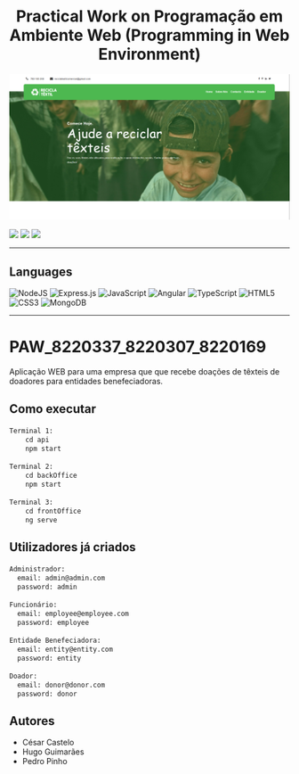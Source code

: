 <h1 align="center">Practical Work on Programação em Ambiente Web (Programming in Web Environment)</h1>

<img src="https://github.com/Hugo8220337/PAW_2023_2024/blob/main/images/mainPage.PNG" />

<p>
  <img src="http://img.shields.io/static/v1?style=for-the-badge&label=School%20year&message=2023/2024&color=sucess"/>
  <img src="http://img.shields.io/static/v1?style=for-the-badge&label=Discipline&message=PAW&color=sucess"/>
  <img src="http://img.shields.io/static/v1?style=for-the-badge&label=Grade&message=15.52&color=sucess"/>
</p>

---

<h2>Languages</h2>


<p align="left">
<img src="https://img.shields.io/badge/node.js-6DA55F?style=for-the-badge&amp;logo=node.js&amp;logoColor=white" alt="NodeJS">
<img src="https://img.shields.io/badge/express.js-%23404d59.svg?style=for-the-badge&amp;logo=express&amp;logoColor=%2361DAFB" alt="Express.js">
<img src="https://img.shields.io/badge/javascript-%23323330.svg?style=for-the-badge&amp;logo=javascript&amp;logoColor=%23F7DF1E" alt="JavaScript">
<img src="https://img.shields.io/badge/angular-%23DD0031.svg?style=for-the-badge&amp;logo=angular&amp;logoColor=white" alt="Angular">
<img src="https://img.shields.io/badge/typescript-%23007ACC.svg?style=for-the-badge&amp;logo=typescript&amp;logoColor=white" alt="TypeScript">
<img src="https://img.shields.io/badge/html5-%23E34F26.svg?style=for-the-badge&amp;logo=html5&amp;logoColor=white" alt="HTML5">
<img src="https://img.shields.io/badge/css3-%231572B6.svg?style=for-the-badge&amp;logo=css3&amp;logoColor=white" alt="CSS3">
<img src="https://img.shields.io/badge/MongoDB-%234ea94b.svg?style=for-the-badge&amp;logo=mongodb&amp;logoColor=white" alt="MongoDB">
</p>

---

# PAW_8220337_8220307_8220169
Aplicação WEB para uma empresa que que recebe doações de têxteis de doadores para entidades benefeciadoras.

## Como executar
```
Terminal 1:
	cd api
	npm start

Terminal 2:
	cd backOffice
	npm start

Terminal 3:
	cd frontOffice
	ng serve
```


## Utilizadores já criados
```
Administrador:
  email: admin@admin.com
  password: admin

Funcionário:
  email: employee@employee.com
  password: employee

Entidade Benefeciadora:
  email: entity@entity.com
  password: entity

Doador:
  email: donor@donor.com
  password: donor
```

## Autores
* César Castelo
* Hugo Guimarães
* Pedro Pinho
